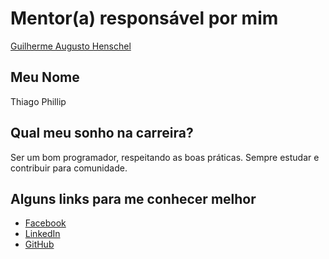 
# Mentor(a) responsável por mim

[Guilherme Augusto Henschel](/profiles/mentors/profiles/guilherme-augusto-henschel.md)

## Meu Nome

Thiago Phillip

## Qual meu sonho na carreira?

Ser um bom programador, respeitando as boas práticas. Sempre estudar e contribuir para comunidade.

## Alguns links para me conhecer melhor

- [Facebook](https://www.facebook.com/thiagophrj)
- [LinkedIn](https://www.linkedin.com/in/thiago-phillip-barbosa-05b07382)
- [GitHub](https://github.com/philliprj)
